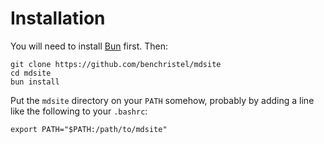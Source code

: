 # Installation

You will need to install [Bun](https://bun.sh) first. Then:

```
git clone https://github.com/benchristel/mdsite
cd mdsite
bun install
```

Put the `mdsite` directory on your `PATH` somehow, probably by adding
a line like the following to your `.bashrc`:

```
export PATH="$PATH:/path/to/mdsite"
```
